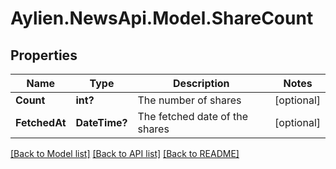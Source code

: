 # Aylien.NewsApi.Model.ShareCount
## Properties

Name | Type | Description | Notes
------------ | ------------- | ------------- | -------------
**Count** | **int?** | The number of shares | [optional] 
**FetchedAt** | **DateTime?** | The fetched date of the shares | [optional] 

[[Back to Model list]](../README.md#documentation-for-models) [[Back to API list]](../README.md#documentation-for-api-endpoints) [[Back to README]](../README.md)

